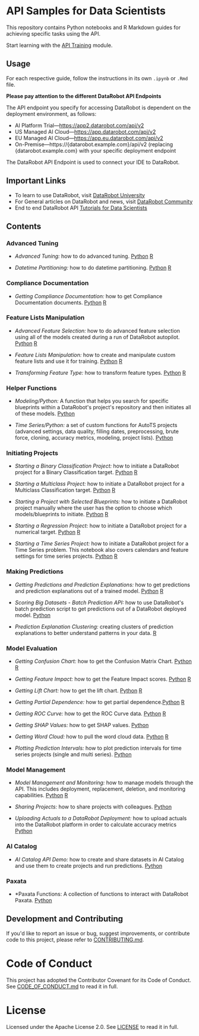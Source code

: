 # API Samples for Data Scientists

This repository contains Python notebooks and R Markdown guides for achieving specific tasks using the API.

Start learning with the [API Training](https://github.com/datarobot-community/tutorials-for-data-scientists/tree/master/DRU/API_Training) module.

## Usage

For each respective guide, follow the instructions in its own `.ipynb` or `.Rmd` file. 

**Please pay attention to the different DataRobot API Endpoints**

The API endpoint you specify for accessing DataRobot is dependent on the deployment environment, as follows:

- AI Platform Trial—https://app2.datarobot.com/api/v2
- US Managed AI Cloud—https://app.datarobot.com/api/v2
- EU Managed AI Cloud—https://app.eu.datarobot.com/api/v2
- On-Premise—https://{datarobot.example.com}/api/v2 
       (replacing {datarobot.example.com} with your specific deployment endpoint
       
The DataRobot API Endpoint is used to connect your IDE to DataRobot.

## Important Links

- To learn to use DataRobot, visit [DataRobot University](https://university.datarobot.com/)
- For General articles on DataRobot and news, visit [DataRobot Community](https://community.datarobot.com/)
- End to end DataRobot API [Tutorials for Data Scientists](https://github.com/datarobot-community/tutorials-for-data-scientists)

## Contents

### Advanced Tuning

- *Advanced Tuning:* how to do advanced tuning. [Python](https://github.com/datarobot-community/examples-for-data-scientists/blob/master/Advanced%20Tuning%20and%20Partitioning/Python/Advanced%20Tuning.ipynb) [R](https://github.com/datarobot-community/examples-for-data-scientists/blob/master/Advanced%20Tuning%20and%20Partitioning/R/Advanced_Tuning.Rmd)

- *Datetime Partitioning:* how to do datetime partitioning. [Python](https://github.com/datarobot-community/examples-for-data-scientists/blob/master/Advanced%20Tuning%20and%20Partitioning/Python/Datetime%20Partitioning.ipynb) [R](https://github.com/datarobot-community/examples-for-data-scientists/blob/master/Advanced%20Tuning%20and%20Partitioning/R/Datetime_Partitioning.Rmd)

### Compliance Documentation

- *Getting Compliance Documentation:* how to get Compliance Documentation documents.  [Python](https://github.com/datarobot-community/examples-for-data-scientists/blob/master/Compliance%20Docs/Python/Getting%20Compliance%20Documentation.ipynb)  [R](https://github.com/datarobot-community/examples-for-data-scientists/blob/master/Compliance%20Docs/R/Getting_Compliance_Documentation.Rmd)

### Feature Lists Manipulation

- *Advanced Feature Selection:* how to do advanced feature selection using all of the models created during a run of DataRobot autopilot. [Python](https://github.com/datarobot-community/examples-for-data-scientists/blob/master/Feature%20Lists%20Manipulation/Python/Advanced%20Feature%20Selection.ipynb)  [R](https://github.com/datarobot-community/examples-for-data-scientists/blob/master/Feature%20Lists%20Manipulation/R/Advanced_Feature_Selection.Rmd)

- *Feature Lists Manipulation:* how to create and manipulate custom feature lists and use it for training.  [Python](https://github.com/datarobot-community/examples-for-data-scientists/blob/master/Feature%20Lists%20Manipulation/Python/Feature%20Lists%20Manipulation.ipynb)  [R](https://github.com/datarobot-community/examples-for-data-scientists/blob/master/Feature%20Lists%20Manipulation/R/Feature_Lists_Manipulation.Rmd)

- *Transforming Feature Type:* how to transform feature types.  [Python](https://github.com/datarobot-community/examples-for-data-scientists/blob/master/Feature%20Lists%20Manipulation/Python/Transforming%20Feature%20Types.ipynb)  [R](https://github.com/datarobot-community/examples-for-data-scientists/blob/master/Feature%20Lists%20Manipulation/R/Transforming_Feature_Types.Rmd)

### Helper Functions

- *Modeling/Python:* A function that helps you search for specific blueprints within a DataRobot's project's repository and then initiates all of these models. [Python](https://github.com/datarobot-community/examples-for-data-scientists/tree/master/Helper%20Functions/Modeling/Python)

- *Time Series/Python:* a set of custom functions for AutoTS projects (advanced settings, data quality, filling dates, preprocessing, brute force, cloning, accuracy metrics, modeling, project lists). [Python](https://github.com/datarobot-community/examples-for-data-scientists/tree/master/Helper%20Functions/Time%20Series/Python)

### Initiating Projects

- *Starting a Binary Classification Project:* how to initiate a DataRobot project for a Binary Classification target. [Python](https://github.com/datarobot-community/examples-for-data-scientists/blob/master/Initiating%20Projects/Python/Starting%20a%20Binary%20Classification%20Project.ipynb)  [R](https://github.com/datarobot-community/examples-for-data-scientists/blob/master/Initiating%20Projects/R/Starting_a_Binary_Classification_Project.Rmd)

- *Starting a Multiclass Project:* how to initiate a DataRobot project for a Multiclass Classification target.  [Python](https://github.com/datarobot-community/examples-for-data-scientists/blob/master/Initiating%20Projects/Python/Starting%20a%20Multiclass%20Classification%20Project.ipynb)  [R](https://github.com/datarobot-community/examples-for-data-scientists/blob/master/Initiating%20Projects/R/Starting_a_Multiclass_Classification_Project.Rmd)

- *Starting a Project with Selected Blueprints:* how to initiate a DataRobot project manually where the user has the option to choose which models/blueprints to initiate.   [Python](https://github.com/datarobot-community/examples-for-data-scientists/blob/master/Initiating%20Projects/Python/Starting%20a%20Project%20with%20Selected%20Blueprints.ipynb)  [R](https://github.com/datarobot-community/examples-for-data-scientists/blob/master/Initiating%20Projects/R/Starting_a_Project_with_Selected_Blueprints.Rmd)

- *Starting a Regression Project:* how to initiate a DataRobot project for a numerical target. [Python](https://github.com/datarobot-community/examples-for-data-scientists/blob/master/Initiating%20Projects/Python/Starting%20a%20Regression%20Project.ipynb)  [R](https://github.com/datarobot-community/examples-for-data-scientists/blob/master/Initiating%20Projects/R/Starting_a_Regression_Project.Rmd)

- *Starting a Time Series Project:* how to initiate a DataRobot project for a Time Series problem. This notebook also covers calendars and feature settings for time series projects.  [Python](https://github.com/datarobot-community/examples-for-data-scientists/blob/master/Initiating%20Projects/Python/Starting%20a%20Time%20Series%20Project.ipynb)  [R](https://github.com/datarobot-community/examples-for-data-scientists/blob/master/Initiating%20Projects/R/Starting_a_time_Series_Project.Rmd)

### Making Predictions

- *Getting Predictions and Prediction Explanations:* how to get predictions and prediction explanations out of a trained model. [Python](https://github.com/datarobot-community/examples-for-data-scientists/blob/master/Making%20Predictions/Python/Getting%20Predictions%20and%20Prediction%20Explanations.ipynb) [R](https://github.com/datarobot-community/examples-for-data-scientists/blob/master/Making%20Predictions/R/Getting%20Predictions%20and%20Prediction%20Explanations.Rmd)

- *Scoring Big Datasets - Batch Prediction API:* how to use DataRobot's batch prediction script to get predictions out of a DataRobot deployed model. [Python](https://github.com/datarobot-community/examples-for-data-scientists/blob/master/Making%20Predictions/Python/Scoring%20Big%20Datasets--Batch%20Prediction%20API.ipynb) 

- *Prediction Explanation Clustering:*  creating clusters of prediction explanations to better understand patterns in your data. [R](https://github.com/datarobot-community/examples-for-data-scientists/blob/master/Making%20Predictions/R/PredictionExplanationClustering.Rmd)

### Model Evaluation

- *Getting Confusion Chart:* how to get the Confusion Matrix Chart. [Python](https://github.com/datarobot-community/examples-for-data-scientists/blob/master/Model%20Evaluation/Python/Getting%20Confusion%20Chart.ipynb) [R](https://github.com/datarobot-community/examples-for-data-scientists/blob/master/Model%20Evaluation/R/Getting_Confusion_Chart.Rmd)

- *Getting Feature Impact:* how to get the Feature Impact scores. [Python](https://github.com/datarobot-community/examples-for-data-scientists/blob/master/Model%20Evaluation/Python/Getting%20Feature%20Impact.ipynb) [R](https://github.com/datarobot-community/examples-for-data-scientists/blob/master/Model%20Evaluation/R/Getting_Feature_Impact.Rmd)

- *Getting Lift Chart:* how to get the lift chart. [Python](https://github.com/datarobot-community/examples-for-data-scientists/blob/master/Model%20Evaluation/Python/Getting%20Lift%20Chart.ipynb) [R](https://github.com/datarobot-community/examples-for-data-scientists/blob/master/Model%20Evaluation/R/Getting_Lift_Chart.Rmd)

- *Getting Partial Dependence:* how to get partial dependence.[Python](https://github.com/datarobot-community/examples-for-data-scientists/blob/master/Model%20Evaluation/Python/Getting%20Partial%20Dependence%20Plot.ipynb) [R](https://github.com/datarobot-community/examples-for-data-scientists/blob/master/Model%20Evaluation/R/Getting_Partial_Dependence_Plot.rmd)

- *Getting ROC Curve:* how to get the ROC Curve data. [Python](https://github.com/datarobot-community/examples-for-data-scientists/blob/master/Model%20Evaluation/Python/Getting%20ROC%20Curve.ipynb)  [R](https://github.com/datarobot-community/examples-for-data-scientists/blob/master/Model%20Evaluation/R/Getting_ROC_Curve.Rmd)

- *Getting SHAP Values:* how to get SHAP values.  [Python](https://github.com/datarobot-community/examples-for-data-scientists/blob/master/Model%20Evaluation/Python/Getting%20SHAP%20Values.ipynb)

- *Getting Word Cloud:* how to pull the word cloud data. [Python](https://github.com/datarobot-community/examples-for-data-scientists/blob/master/Model%20Evaluation/Python/Getting%20Word%20Cloud.ipynb) [R](https://github.com/datarobot-community/examples-for-data-scientists/blob/master/Model%20Evaluation/R/Getting_Word_Cloud.Rmd)

- *Plotting Prediction Intervals:* how to plot prediction intervals for time series projects (single and multi series).  [Python](https://github.com/datarobot-community/examples-for-data-scientists/blob/master/Model%20Evaluation/Python/Plotting%20Prediction%20Intervals%20for%20Time%20Series%20Projects.ipynb)

### Model Management

- *Model Management and Monitoring:* how to manage models through the API. This includes deployment, replacement, deletion, and monitoring capabilities. [Python](https://github.com/datarobot-community/examples-for-data-scientists/blob/master/Model%20Management/Python/Model%20Management%20and%20Monitoring.ipynb) [R](https://github.com/datarobot-community/examples-for-data-scientists/blob/master/Model%20Management/R/Model_Management_and_Monitoring.Rmd)

- *Sharing Projects:* how to share projects with colleagues. [Python](https://github.com/datarobot-community/examples-for-data-scientists/blob/master/Model%20Management/Python/Sharing%20Projects.ipynb)

- *Uploading Actuals to a DataRobot Deployment:* how to upload actuals into the DataRobot platform in order to calculate accuracy metrics [Python](https://github.com/datarobot-community/examples-for-data-scientists/blob/master/Model%20Management/Python/Uploading%20Actuals%20to%20a%20DataRobot%20Deployment.ipynb)

### AI Catalog

- *AI Catalog API Demo:* how to create and share datasets in AI Catalog and use them to create projects and run predictions. [Python](https://github.com/datarobot-community/examples-for-data-scientists/blob/master/AI%20Catalog/AI_Catalog_API.ipynb)

### Paxata
- *Paxata Functions: A collection of functions to interact with DataRobot Paxata. [Python](https://github.com/datarobot-community/examples-for-data-scientists/blob/master/Paxata/paxata_functions.py)


## Development and Contributing

If you'd like to report an issue or bug, suggest improvements, or contribute code to this project, please refer to [CONTRIBUTING.md](CONTRIBUTING.md).


# Code of Conduct

This project has adopted the Contributor Covenant for its Code of Conduct. 
See [CODE_OF_CONDUCT.md](CODE_OF_CONDUCT.md) to read it in full.

# License

Licensed under the Apache License 2.0. 
See [LICENSE](LICENSE) to read it in full.


